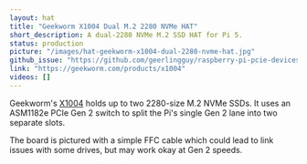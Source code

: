 ```yaml
---
layout: hat
title: "Geekworm X1004 Dual M.2 2280 NVMe HAT"
short_description: A dual-2280 NVMe M.2 SSD HAT for Pi 5.
status: production
picture: "/images/hat-geekworm-x1004-dual-2280-nvme-hat.jpg"
github_issue: "https://github.com/geerlingguy/raspberry-pi-pcie-devices/issues/601"
link: "https://geekworm.com/products/x1004"
videos: []
---
```

Geekworm's [X1004](https://geekworm.com/products/x1004) holds up to two 2280-size M.2 NVMe SSDs. It uses an ASM1182e PCIe Gen 2 switch to split the Pi's single Gen 2 lane into two separate slots.

The board is pictured with a simple FFC cable which could lead to link issues with some drives, but may work okay at Gen 2 speeds.
